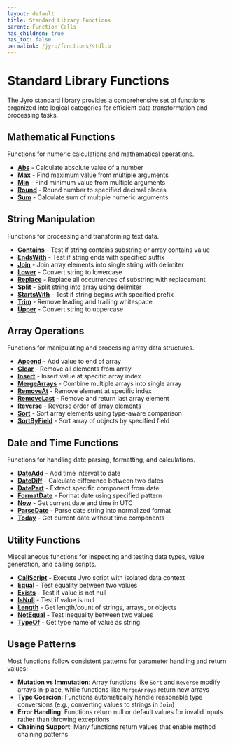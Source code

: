 ```yaml
---
layout: default
title: Standard Library Functions
parent: Function Calls
has_children: true
has_toc: false
permalink: /jyro/functions/stdlib
---
```


# Standard Library Functions

The Jyro standard library provides a comprehensive set of functions organized into logical categories for efficient data transformation and processing tasks.

## Mathematical Functions

Functions for numeric calculations and mathematical operations.

- [**Abs**](stdlib/math/abs/) - Calculate absolute value of a number
- [**Max**](stdlib/math/max/) - Find maximum value from multiple arguments
- [**Min**](stdlib/math/min/) - Find minimum value from multiple arguments
- [**Round**](stdlib/math/round/) - Round number to specified decimal places
- [**Sum**](stdlib/math/sum/) - Calculate sum of multiple numeric arguments

## String Manipulation

Functions for processing and transforming text data.

- [**Contains**](stdlib/string/contains/) - Test if string contains substring or array contains value
- [**EndsWith**](stdlib/string/endswith/) - Test if string ends with specified suffix
- [**Join**](stdlib/string/join/) - Join array elements into single string with delimiter
- [**Lower**](stdlib/string/lower/) - Convert string to lowercase
- [**Replace**](stdlib/string/replace/) - Replace all occurrences of substring with replacement
- [**Split**](stdlib/string/split/) - Split string into array using delimiter
- [**StartsWith**](stdlib/string/startswith/) - Test if string begins with specified prefix
- [**Trim**](stdlib/string/trim/) - Remove leading and trailing whitespace
- [**Upper**](stdlib/string/upper/) - Convert string to uppercase

## Array Operations

Functions for manipulating and processing array data structures.

- [**Append**](stdlib/array/append/) - Add value to end of array
- [**Clear**](stdlib/array/clear/) - Remove all elements from array
- [**Insert**](stdlib/array/insert/) - Insert value at specific array index
- [**MergeArrays**](stdlib/array/mergearrays/) - Combine multiple arrays into single array
- [**RemoveAt**](stdlib/array/removeat/) - Remove element at specific index
- [**RemoveLast**](stdlib/array/removelast/) - Remove and return last array element
- [**Reverse**](stdlib/array/reverse/) - Reverse order of array elements
- [**Sort**](stdlib/array/sort/) - Sort array elements using type-aware comparison
- [**SortByField**](stdlib/array/sortbyfield/) - Sort array of objects by specified field

## Date and Time Functions

Functions for handling date parsing, formatting, and calculations.

- [**DateAdd**](stdlib/dateandtime/dateadd/) - Add time interval to date
- [**DateDiff**](stdlib/dateandtime/datediff/) - Calculate difference between two dates
- [**DatePart**](stdlib/dateandtime/datepart/) - Extract specific component from date
- [**FormatDate**](stdlib/dateandtime/formatdate/) - Format date using specified pattern
- [**Now**](stdlib/dateandtime/now/) - Get current date and time in UTC
- [**ParseDate**](stdlib/dateandtime/parsedate/) - Parse date string into normalized format
- [**Today**](stdlib/dateandtime/today/) - Get current date without time components

## Utility Functions

Miscellaneous functions for inspecting and testing data types, value generation, and calling scripts.

- [**CallScript**](stdlib/utility/callscript/) - Execute Jyro script with isolated data context
- [**Equal**](stdlib/utility/equal/) - Test equality between two values
- [**Exists**](stdlib/utility/exists/) - Test if value is not null
- [**IsNull**](stdlib/utility/isnull/) - Test if value is null
- [**Length**](stdlib/utility/length/) - Get length/count of strings, arrays, or objects
- [**NotEqual**](stdlib/utility/notequal/) - Test inequality between two values
- [**TypeOf**](stdlib/utility/typeof/) - Get type name of value as string

## Usage Patterns

Most functions follow consistent patterns for parameter handling and return values:

- **Mutation vs Immutation**: Array functions like `Sort` and `Reverse` modify arrays in-place, while functions like `MergeArrays` return new arrays
- **Type Coercion**: Functions automatically handle reasonable type conversions (e.g., converting values to strings in `Join`)
- **Error Handling**: Functions return null or default values for invalid inputs rather than throwing exceptions
- **Chaining Support**: Many functions return values that enable method chaining patterns